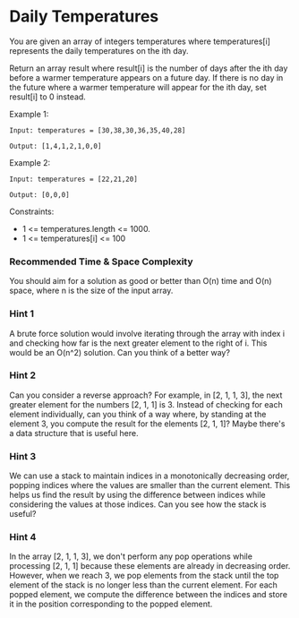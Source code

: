 # **Daily Temperatures**

You are given an array of integers temperatures where temperatures[i] represents the daily temperatures on the ith day.

Return an array result where result[i] is the number of days after the ith day before a warmer temperature appears on a future day. If there is no day in the future where a warmer temperature will appear for the ith day, set result[i] to 0 instead.

Example 1:

```
Input: temperatures = [30,38,30,36,35,40,28]

Output: [1,4,1,2,1,0,0]

```

Example 2:

```
Input: temperatures = [22,21,20]

Output: [0,0,0]

```

Constraints:

- 1 <= temperatures.length <= 1000.
- 1 <= temperatures[i] <= 100



### Recommended Time & Space Complexity

You should aim for a solution as good or better than O(n) time and O(n) space, where n is the size of the input array.


### Hint 1

A brute force solution would involve iterating through the array with index i and checking how far is the next greater element to the right of i. This would be an O(n^2) solution. Can you think of a better way?


### Hint 2

Can you consider a reverse approach? For example, in [2, 1, 1, 3], the next greater element for the numbers [2, 1, 1] is 3. Instead of checking for each element individually, can you think of a way where, by standing at the element 3, you compute the result for the elements [2, 1, 1]?  Maybe there's a data structure that is useful here.


### Hint 3

We can use a stack to maintain indices in a monotonically decreasing order, popping indices where the values are smaller than the current element. This helps us find the result by using the difference between indices while considering the values at those indices. Can you see how the stack is useful?


### Hint 4

In the array [2, 1, 1, 3], we don't perform any pop operations while processing [2, 1, 1] because these elements are already in decreasing order. However, when we reach 3, we pop elements from the stack until the top element of the stack is no longer less than the current element. For each popped element, we compute the difference between the indices and store it in the position corresponding to the popped element.